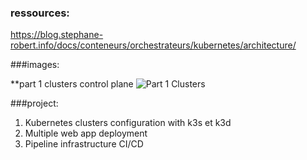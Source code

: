 ### ressources:
https://blog.stephane-robert.info/docs/conteneurs/orchestrateurs/kubernetes/architecture/


###images:

**part 1 clusters control plane
![Part 1 Clusters](images/clusters_control_plane.jpg)


###project:
1. Kubernetes clusters configuration with k3s et k3d
2. Multiple web app deployment
3. Pipeline infrastructure CI/CD
